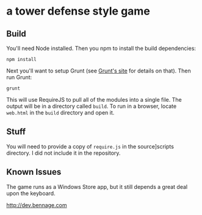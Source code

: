 a tower defense style game
==========================

Build
-----

You'll need Node installed. Then you npm to install the build dependencies:
	
	npm install

Next you'll want to setup Grunt (see [Grunt's site](http://gruntjs.com/) for details on that). Then run Grunt:

	grunt

This will use RequireJS to pull all of the modules into a single file. The output will be in a directory called `build`.
To run in a browser, locate `web.html` in the `build` directory and open it.

Stuff
-----
You will need to provide a copy of `require.js` in the source]scripts directory. I did not include it in the repository.

Known Issues
------------
The game runs as a Windows Store app, but it still depends a great deal upon the keyboard.

http://dev.bennage.com
